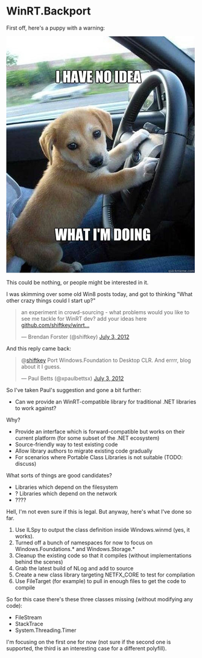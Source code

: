 WinRT.Backport
=======================

First off, here's a puppy with a warning:

![](https://github.com/shiftkey/winrt-backport-hilarity/raw/master/intro.jpg)

This could be nothing, or people might be interested in it.

I was skimming over some old Win8 posts today, and got to thinking "What other crazy things could I start up?"

<blockquote class="twitter-tweet"><p>an experiment in crowd-sourcing - what problems would you like to see me tackle for WinRT dev? add your ideas here <a href="https://t.co/d0kwKJbf" title="https://github.com/shiftkey/winrt-blogsamples/blob/master/README.md">github.com/shiftkey/winrt…</a></p>&mdash; Brendan Forster (@shiftkey) <a href="https://twitter.com/shiftkey/status/220014393159712772" data-datetime="2012-07-03T04:41:33+00:00">July 3, 2012</a></blockquote>

And this reply came back:

<blockquote class="twitter-tweet" data-in-reply-to="220014393159712772"><p>@<a href="https://twitter.com/shiftkey">shiftkey</a> Port Windows.Foundation to Desktop CLR. And errrr, blog about it I guess.</p>&mdash; Paul Betts (@xpaulbettsx) <a href="https://twitter.com/xpaulbettsx/status/220025531087855616" data-datetime="2012-07-03T05:25:49+00:00">July 3, 2012</a></blockquote>
<script src="//platform.twitter.com/widgets.js" charset="utf-8"></script>

So I've taken Paul's suggestion and gone a bit further:

 - Can we provide an WinRT-compatible library  for traditional .NET libraries to work against?

Why?

 - Provide an interface which is forward-compatible but works on their current platform (for some subset of the .NET ecosystem) 
 - Source-friendly way to test existing code
 - Allow library authors to migrate existing code gradually
 - For scenarios where Portable Class Libraries is not suitable (TODO: discuss)

What sorts of things are good candidates?

 - Libraries which depend on the filesystem
 - ? Libraries which depend on the network
 - ????

Hell, I'm not even sure if this is legal. But anyway, here's what I've done so far.

 1. Use ILSpy to output the class definition inside Windows.winmd (yes, it works).
 2. Turned off a bunch of namespaces for now to focus on Windows.Foundations.* and Windows.Storage.*
 3. Cleanup the existing code so that it compiles (without implementations behind the scenes)
 4. Grab the latest build of NLog and add to source
 5. Create a new class library targeting NETFX_CORE to test for compilation
 6. Use FileTarget (for example) to pull in enough files to get the code to compile

So for this case there's these three classes missing (without modifying any code):

 - FileStream
 - StackTrace
 - System.Threading.Timer

I'm focusing on the first one for now (not sure if the second one is supported, the third is an interesting case for a different polyfill).


